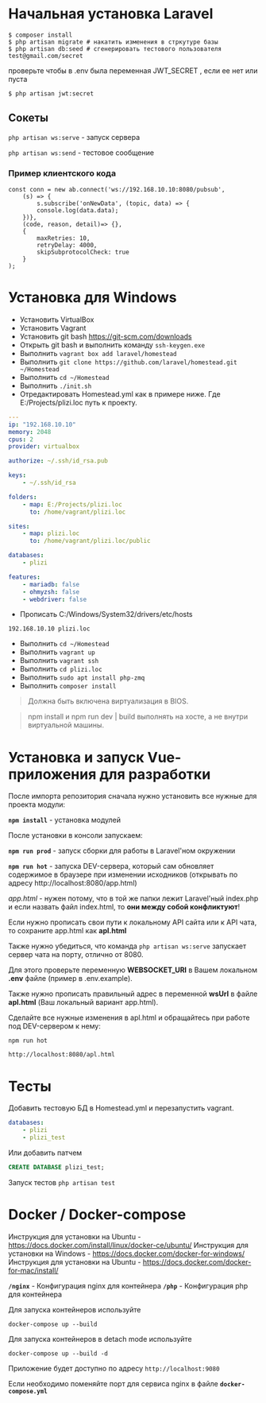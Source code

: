 # Начальная установка Laravel

```
$ composer install
$ php artisan migrate # накатить изменения в стркутуре базы
$ php artisan db:seed # сгенерировать тестового пользователя test@gmail.com/secret
```

проверьте чтобы в .env была переменная JWT_SECRET , если ее нет или пуста

```
$ php artisan jwt:secret

```


## Сокеты

`php artisan ws:serve` - запуск сервера

`php artisan ws:send` - тестовое сообщение


### Пример клиентского кода

```
const conn = new ab.connect('ws://192.168.10.10:8080/pubsub',
    (s) => {
        s.subscribe('onNewData', (topic, data) => {
        console.log(data.data);
    })},
    (code, reason, detail)=> {},
    {
        maxRetries: 10,
        retryDelay: 4000,
        skipSubprotocolCheck: true
    }
);

```


# Установка для Windows

- Установить VirtualBox
- Установить Vagrant
- Установить git bash https://git-scm.com/downloads
- Открыть git bash и выполнить команду `ssh-keygen.exe`
- Выполнить `vagrant box add laravel/homestead`
- Выполнить `git clone https://github.com/laravel/homestead.git ~/Homestead`
- Выполнить `cd ~/Homestead`
- Выполнить `./init.sh`
- Отредактировать Homestead.yml как в примере ниже. Где E:/Projects/plizi.loc путь к проекту.
```yaml
---
ip: "192.168.10.10"
memory: 2048
cpus: 2
provider: virtualbox

authorize: ~/.ssh/id_rsa.pub

keys:
    - ~/.ssh/id_rsa

folders:
    - map: E:/Projects/plizi.loc
      to: /home/vagrant/plizi.loc

sites:
    - map: plizi.loc
      to: /home/vagrant/plizi.loc/public

databases:
    - plizi

features:
    - mariadb: false
    - ohmyzsh: false
    - webdriver: false
```
- Прописать C:/Windows/System32/drivers/etc/hosts

```
192.168.10.10 plizi.loc
```

- Выполнить `cd ~/Homestead`
- Выполнить `vagrant up`
- Выполнить `vagrant ssh`
- Выполнить `cd plizi.loc`
- Выполнить `sudo apt install php-zmq`
- Выполнить `composer install` 

> Должна быть включена виртуализация в BIOS.

> npm install и npm run dev | build выполнять на хосте, а не внутри виртуальной машины.



# Установка и запуск Vue-приложения для разработки
После импорта репозитория сначала нужно установить все нужные для проекта модули:

**`npm install`** - установка модулей

После установки в консоли запускаем:

**`npm run prod`** - запуск сборки для работы в Laravel'ном окружении

**`npm run hot`** - запуска DEV-сервера, который сам обновляет содержимое в браузере при изменении исходников (открывать по адресу http://localhost:8080/app.html)

_app.html_ - нужен потому, что в той же папки лежит Laravel'ный index.php  и если назвать файл index.html, то **они между собой конфликтуют**!

Если нужно прописать свои пути к локальному API сайта или к API чата, то сохраните app.html как **apl.html**

Также нужно убедиться, что команда `php artisan ws:serve` запускает сервер чата на порту, отлично от 8080.

Для этого проверьте переменную **WEBSOCKET_URI** в Вашем локальном **.env** файле (пример в .env.example).

Также нужно прописать правильный адрес в переменной **wsUrl** в файле **apl.html** (Ваш локальный вариант app.html). 

Сделайте все нужные изменения в apl.html и обращайтесь при работе под DEV-сервером к нему:
 
`npm run hot` 

`http://localhost:8080/apl.html`

# Тесты

Добавить тестовую БД в Homestead.yml и перезапустить vagrant.
```yaml
databases:
    - plizi
    - plizi_test
```
Или добавить патчем
```sql
CREATE DATABASE plizi_test;
```

Запуск тестов
`php artisan test`

# Docker / Docker-compose

Инструкция для установки на Ubuntu - https://docs.docker.com/install/linux/docker-ce/ubuntu/
Инструкция для установки на Windows - https://docs.docker.com/docker-for-windows/
Инструкция для установки на Ubuntu - https://docs.docker.com/docker-for-mac/install/

**`/nginx`** - Конфигурация nginx для контейнера
**`/php`** - Конфигурация php для контейнера

Для запуска контейнеров используйте

`docker-compose up --build`

Для запуска контейнеров в detach mode используйте

`docker-compose up --build -d`

Приложение будет доступно по адресу
`http://localhost:9080`

Если необходимо поменяйте порт для сервиса nginx в файле **`docker-compose.yml`**
